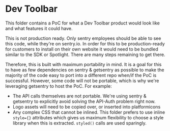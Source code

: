 # Dev Toolbar

This folder contains a PoC for what a Dev Toolbar product would look like and what features it could have.

This is not production ready. Only sentry employees should be able to see this code, while they're on sentry.io. In order for this to be production-ready for customers to install on their own website it would need to be bundled similar to the SDK or Spotlight. There are many steps remaining to get there.

Therefore, this is built with maximum portability in mind. It is a goal for this to have as few dependencies on sentry & getsentry as possible to make the majority of the code easy to port into a different repo when/if the PoC is successful. However, some code will not be portable, which is why we're leveraging getsentry to host the PoC. For example:

- The API calls themselves are not portable. We're using sentry & getsentry to explicitly avoid solving the API-Auth problem right now.
- Logo assets will need to be copied over, or inserted into platformicons
- Any complex CSS that cannot be inlined. This folder prefers to use inline `style={}` attributes which gives us maximum flexibility to choose a style library when this is extracted. `styled()` calls are used sparingly.
